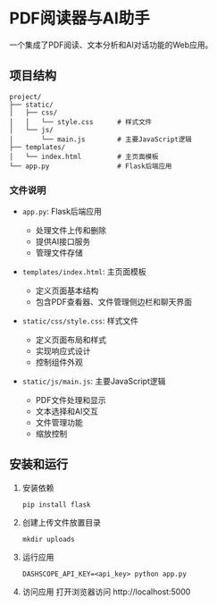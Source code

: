 # PDF阅读器与AI助手

一个集成了PDF阅读、文本分析和AI对话功能的Web应用。

## 项目结构

```
project/
├── static/
│   ├── css/
│   │   └── style.css      # 样式文件
│   └── js/
│       └── main.js        # 主要JavaScript逻辑
├── templates/
│   └── index.html         # 主页面模板
└── app.py                 # Flask后端应用
```

### 文件说明

- `app.py`: Flask后端应用
  - 处理文件上传和删除
  - 提供AI接口服务
  - 管理文件存储

- `templates/index.html`: 主页面模板
  - 定义页面基本结构
  - 包含PDF查看器、文件管理侧边栏和聊天界面

- `static/css/style.css`: 样式文件
  - 定义页面布局和样式
  - 实现响应式设计
  - 控制组件外观

- `static/js/main.js`: 主要JavaScript逻辑
  - PDF文件处理和显示
  - 文本选择和AI交互
  - 文件管理功能
  - 缩放控制

## 安装和运行

1. 安装依赖
    ```
    pip install flask
    ```
2. 创建上传文件放置目录
    ```
    mkdir uploads
    ```
3. 运行应用
    ```
    DASHSCOPE_API_KEY=<api_key> python app.py
    ```
4. 访问应用
    打开浏览器访问 http://localhost:5000